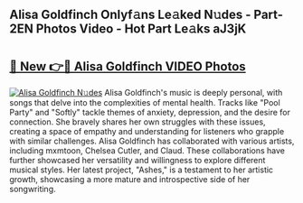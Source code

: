 ## Alisa Goldfinch Onlyf𝚊ns Le𝚊ked N𝚞des - Part-2EN Photos Video - Hot Part Le𝚊ks aJ3jK

# <h2><a href="http://ab12848.deff.icu/?id=Alisa+Goldfinch">🔗 New 👉🔴 Alisa Goldfinch VIDEO Photos</a></h2>

[![Alisa Goldfinch N𝚞des](https://i.imgur.com/rIISA9y.gif)](http://ab12848.deff.icu/?id=Alisa+Goldfinch)
Alisa Goldfinch's music is deeply personal, with songs that delve into the complexities of mental health. Tracks like "Pool Party" and "Softly" tackle themes of anxiety, depression, and the desire for connection. She bravely shares her own struggles with these issues, creating a space of empathy and understanding for listeners who grapple with similar challenges. Alisa Goldfinch has collaborated with various artists, including mxmtoon, Chelsea Cutler, and Claud. These collaborations have further showcased her versatility and willingness to explore different musical styles. Her latest project, "Ashes," is a testament to her artistic growth, showcasing a more mature and introspective side of her songwriting.
